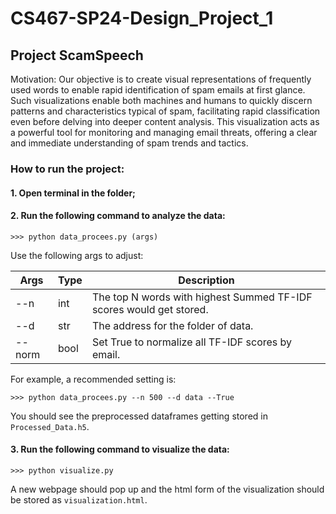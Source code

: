 # CS467-SP24-Design_Project_1

## Project ScamSpeech

Motivation: Our objective is to create visual representations of frequently used words to enable rapid identification of spam emails at first glance. Such visualizations enable both machines and humans to quickly discern patterns and characteristics typical of spam, facilitating rapid classification even before delving into deeper content analysis. This visualization acts as a powerful tool for monitoring and managing email threats, offering a clear and immediate understanding of spam trends and tactics.   
  
### How to run the project: 
#### 1. Open terminal in the folder;
#### 2. Run the following command to analyze the data:
```{python}
>>> python data_procees.py (args)
```
Use the following args to adjust:

| Args   	| Type 	| Description                                                         	|
|--------	|------	|---------------------------------------------------------------------	|
| --n    	| int  	| The top N words with highest Summed TF-IDF scores would get stored. 	|
| --d    	| str  	| The address for the folder of data.                                 	|
| --norm 	| bool 	| Set True to normalize all TF-IDF scores by email.                   	|


For example, a recommended setting is:
```
>>> python data_procees.py --n 500 --d data --True 
```

You should see the preprocessed dataframes getting stored in `Processed_Data.h5`.

#### 3. Run the following command to visualize the data:
```
>>> python visualize.py
```

A new webpage should pop up and the html form of the visualization should be stored as `visualization.html`.
